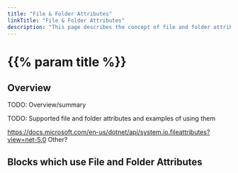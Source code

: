```yaml
---
title: "File & Folder Attributes"
linkTitle: "File & Folder Attributes"
description: "This page describes the concept of file and folder attributes."
---
```


# {{% param title %}}

## Overview

TODO: Overview/summary

TODO: Supported file and folder attributes and examples of using them

https://docs.microsoft.com/en-us/dotnet/api/system.io.fileattributes?view=net-5.0
Other?

## Blocks which use File and Folder Attributes
